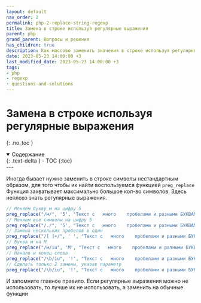 ```yaml
---
layout: default
nav_order: 2
permalink: php-2-replace-string-regexp
title: Замена в строке используя регулярные выражения
parent: php
grand_parent: Вопросы и решения
has_children: true
description: Как массово заменить значения в строке используя регулярное выражение
date: 2023-05-23 14:00:00 +3
last_modified_date: 2023-05-23 14:00:00 +3
tags:
- php
- regexp
- questions-and-solutions
---
```


# Замена в строке используя регулярные выражения

{: .no_toc }

<details open markdown="block">
  <summary>
    Содержание
  </summary>
  {: .text-delta }
- TOC
{:toc}
</details>
---

Иногда бывает нужно заменить в строке символы нестандартным образом, для того чтобы их найти воспользуемся функцией `preg_replace`
Функция захватывает максимально большое кол-во символов.
Здесь неплохо знать регулярные выражения.

```php
// Меняем букву м на цифру 5
preg_replace("/м/", '5', "Текст с   много    пробелами и разными БУКВАМИ"); // Текст с   5ного    пробела5и и разны5и БУКВАМИ
// Меняем все символы на цифру 5
preg_replace("/./", '5', "Текст с   много    пробелами и разными БУКВАМИ"); // 555555555555555555555555555555555555555555555555555555555555555555555555555555555
// Замена нескольких пробелов в один
preg_replace("/[ ]+/", ' ', "Текст с   много    пробелами и разными БУКВАМИ"); // Текст с много пробелами и разными БУКВАМИ
// Буква м на М
preg_replace("/м/iu", 'М', "Текст с   много    пробелами и разными БУКВАМИ");// Текст с   Много    пробелаМи и разныМи БУКВАМИ
// Начало и конец слова
preg_replace("/\b/iu", '!', "Текст с   много    пробелами и разными БУКВАМИ"); // !Текст! !с!   !много!    !пробелами! !и! !разными! !БУКВАМИ!
// Сделать только 2 замены, указав параметр
preg_replace("/\b/iu", '!', "Текст с   много    пробелами и разными БУКВАМИ", 2); // !Текст! с   много    пробелами и разными БУКВАМИ
```

И запомните главное правило. Если регулярные выражения можно не использовать, то лучше их не использовать, а заменить на обычные функции